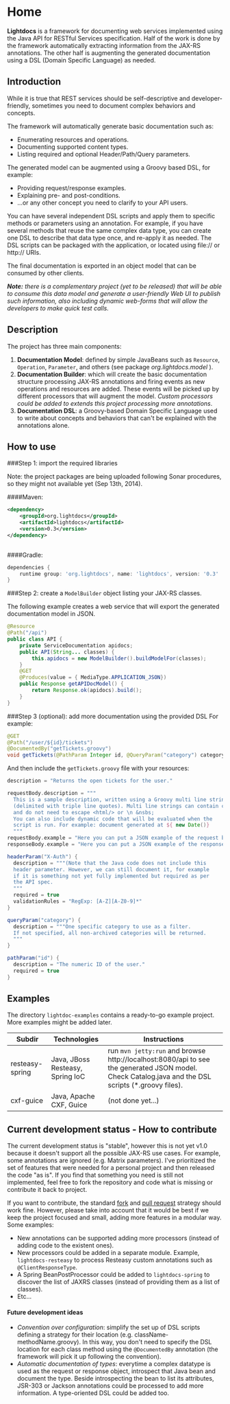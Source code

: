 Home
====
**Lightdocs** is a framework for documenting web services implemented using the Java API for RESTful Services specification. Half of the work is done by the framework automatically extracting information from the JAX-RS annotations. The other half is augmenting the generated documentation using a DSL (Domain Specific Language) as needed.


Introduction
---
While it is true that REST services should be self-descriptive and developer-friendly, sometimes you need to document complex behaviors and concepts.  

The framework will automatically generate basic documentation such as:

* Enumerating resources and operations.
* Documenting supported content types.
* Listing required and optional Header/Path/Query parameters.

The generated model can be augmented using a Groovy based DSL, for example:

* Providing request/response examples.
* Explaining pre- and post-conditions.
* ...or any other concept you need to clarify to your API users.
 
You can have several independent DSL scripts and apply them to specific methods or parameters using an annotation. For example, if you have several methods that reuse the same complex data type, you can  create one DSL to describe that data type once, and re-apply it as needed. The DSL scripts can be packaged with the application, or located using file:// or http:// URIs.

The final documentation is exported in an object model that can be consumed by other clients.

_**Note:** there is a complementary project (yet to be released) that will be able to consume this data model and generate a user-friendly Web UI to publish such information, also including dynamic web-forms that will allow the developers to make quick test calls._


Description
---

The project has three main components:

1. **Documentation Model**: defined by simple JavaBeans such as `Resource`, `Operation`, `Parameter`, and others (see package _org.lightdocs.model_ ).
2. **Documentation Builder**: which will create the basic documentation structure processing JAX-RS annotations and firing events as new operations and resources are added. These events will be picked up by different processors that will augment the model. _Custom processors could be added to extends this project processing more annotations_.
3. **Documentation DSL**: a Groovy-based Domain Specific Language used to write about concepts and behaviors that can't be explained with the annotations alone.


How to use
---

###Step 1: import the required libraries

Note: the project packages are being uploaded following Sonar procedures, so they might not available yet (Sep 13th, 2014).

####Maven:
```xml
<dependency>
    <groupId>org.lightdocs</groupId>
    <artifactId>lightdocs</artifactId>
    <version>0.3</version>
</dependency>
            
```
####Gradle:
```groovy
dependencies {
    runtime group: 'org.lightdocs', name: 'lightdocs', version: '0.3'
}
```

###Step 2: create a `ModelBuilder` object listing your JAX-RS classes. 

The following example creates a web service that will export the generated documentation model in JSON.

```java
@Resource
@Path("/api")
public class API {
    private ServiceDocumentation apidocs;
    public API(String... classes) {
        this.apidocs = new ModelBuilder().buildModelFor(classes);        
    }
    @GET
    @Produces(value = { MediaType.APPLICATION_JSON})
    public Response getAPIDocModel() {
        return Response.ok(apidocs).build();
    }
}
```

###Step 3 (optional): add more documentation using the provided DSL
For example:

```java
@GET
@Path("/user/${id}/tickets")
@DocumentedBy("getTickets.groovy")
void getTickets(@PathParam Integer id, @QueryParam("category") categoryFilter);
```

And then include the `getTickets.groovy` file with your resources:

```groovy
description = "Returns the open tickets for the user."

requestBody.description = """
  This is a sample description, written using a Groovy multi line string 
  (delimited with triple line quotes). Multi line strings can contain code and variables, 
  and do not need to escape <html/> or \n &nsbs;
  You can also include dynamic code that will be evaluated when the 
  script is run. For example: document generated at ${ new Date()}
  """
requestBody.example = "Here you can put a JSON example of the request body."
responseBody.example = "Here you can put a JSON example of the response body."

headerParam("X-Auth") {
  description = """(Note that the Java code does not include this 
  header parameter. However, we can still document it, for example 
  if it is something not yet fully implemented but required as per 
  the API spec.
  """
  required = true
  validationRules = "RegExp: [A-Z][A-Z0-9]*"
}

queryParam("category") {
  description = """One specific category to use as a filter. 
  If not specified, all non-archived categories will be returned.
  """
}

pathParam("id") {
  description = "The numeric ID of the user."
  required = true
}
```

Examples
---

The directory `lightdoc-examples` contains a ready-to-go example project. More examples might be added later.

| Subdir | Technologies | Instructions |
|---|---|---|
|resteasy-spring| Java, JBoss Resteasy, Spring IoC | run `mvn jetty:run` and browse http://localhost:8080/api to see the generated JSON model. Check Catalog.java and the DSL scripts (*.groovy files).
|cxf-guice| Java, Apache CXF, Guice| (not done yet...) |


Current development status - How to contribute
---

The current development status is "stable", however this is not yet v1.0 because it doesn't support all the possible JAX-RS use cases. For example, some annotations are ignored (e.g. Matrix parameters). I've prioritized the set of features that were needed for a personal project and then released the code "as is". If you find that something you need is still not implemented, feel free to fork the repository and code what is missing or contribute it back to project.

If you want to contribute, the standard [fork](https://help.github.com/articles/fork-a-repo) and [pull request](https://help.github.com/articles/using-pull-requests) strategy should work fine. However, please take into account that it would be best if we keep the project focused and small, adding more features in a modular way. Some examples:

- New annotations can be supported adding more processors (instead of adding code to the existent ones). 
- New processors could be added in a separate module. Example, `lightdocs-resteasy` to process Resteasy custom annotations such as `@ClientResponseType`.
- A Spring BeanPostProcessor could be added to `lightdocs-spring` to discover the list of JAXRS classes (instead of providing them as a list of classes).
- Etc...

#### Future development ideas
- _Convention over configuration_: simplify the set up of DSL scripts defining a strategy for their location (e.g. className-methodName.groovy). In this way, you don't need to specify the DSL location for each class method using the `@DocumentedBy` annotation (the framework will pick it up following the convention).
- _Automatic documentation of types_: everytime a complex datatype is used as the request or response object, introspect that Java bean and document the type. Beside introspecting the bean to list its attributes, JSR-303 or Jackson annotations could be processed to add more information. A type-oriented DSL could be added too.



